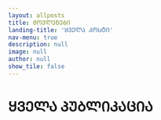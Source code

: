 ```yaml
---
layout: allposts
title: ᲛᲝᲕᲚᲔᲜᲔᲑᲘ
landing-title: 'ᲧᲕᲔᲚᲐ ᲞᲝᲡᲢᲘ'
nav-menu: true
description: null
image: null
author: null
show_tile: false
---
```


<h1>ᲧᲕᲔᲚᲐ ᲞᲣᲑᲚᲘᲙᲐᲪᲘᲐ</h1>
